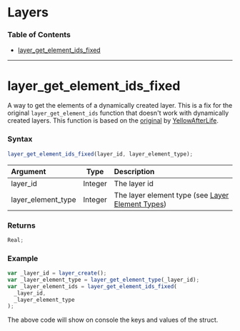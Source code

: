 # Layers

### Table of Contents

- [layer_get_element_ids_fixed](#layer_get_element_ids_fixed)

---

# layer_get_element_ids_fixed

A way to get the elements of a dynamically created layer. This is a fix for the original `layer_get_element_ids` function that doesn't work with dynamically created layers. This function is based on the [original](https://itch.io/post/2224479) by [YellowAfterLife](https://yal.cc).

### Syntax

```js
layer_get_element_ids_fixed(layer_id, layer_element_type);
```

| Argument           |  Type   | Description                                                                                                                                                                                 |
| :----------------- | :-----: | :------------------------------------------------------------------------------------------------------------------------------------------------------------------------------------------ |
| layer_id           | Integer | The layer id                                                                                                                                                                                |
| layer_element_type | Integer | The layer element type (see [Layer Element Types](https://manual.yoyogames.com/GameMaker_Language/GML_Reference/Asset_Management/Rooms/General_Layer_Functions/layer_get_element_type.htm)) |

### Returns

```js
Real;
```

### Example

```js
var _layer_id = layer_create();
var _layer_element_type = layer_get_element_type(_layer_id);
var _layer_element_ids = layer_get_element_ids_fixed(
  _layer_id,
  _layer_element_type
);
```

The above code will show on console the keys and values of the struct.
